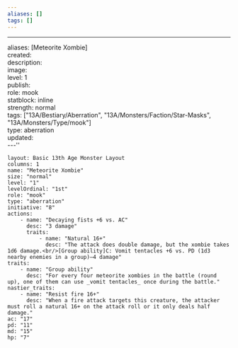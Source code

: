 ```yaml
---
aliases: []
tags: []
---
```

---
aliases: [Meteorite Xombie]  
created:  
description:  
image:  
level: 1  
publish:  
role: mook  
statblock: inline  
strength: normal  
tags: ["13A/Bestiary/Aberration", "13A/Monsters/Faction/Star-Masks", "13A/Monsters/Type/mook"]  
type: aberration  
updated:  
---''

```statblock
layout: Basic 13th Age Monster Layout
columns: 1
name: "Meteorite Xombie"
size: "normal"
level: "1"
levelOrdinal: "1st"
role: "mook"
type: "aberration"
initiative: "8"
actions:
    - name: "Decaying fists +6 vs. AC"
      desc: "3 damage"
      traits:
          - name: "Natural 16+"
            desc: "The attack does double damage, but the xombie takes 1d6 damage.<br/>[Group ability]C: Vomit tentacles +6 vs. PD (1d3 nearby enemies in a group)—4 damage"
traits:
    - name: "Group ability"
      desc: "For every four meteorite xombies in the battle (round up), one of them can use _vomit tentacles_ once during the battle."
nastier_traits:
    - name: "Resist fire 16+"
      desc: "When a fire attack targets this creature, the attacker must roll a natural 16+ on the attack roll or it only deals half damage."
ac: "17"
pd: "11"
md: "15"
hp: "7"
```
